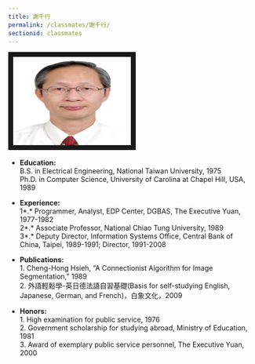 ```yaml
---
title: 謝千行
permalink: /classmates/謝千行/
sectionid: classmates
---
```

<img src="/img/Hsieh.jpg"
alt="Photo of Dr. Cheng-Hong Hsieh" width="240" height="180" border="10" />

- **Education:**  
   B.S. in Electrical Engineering, National Taiwan University, 1975  
   Ph.D. in Computer Science, University of Carolina at Chapel Hill, USA, 1989  

- **Experience:**  
1*.*  Programmer, Analyst, EDP Center, DGBAS, The Executive Yuan, 1977-1982  
2*.*  Associate Professor, National Chiao Tung University, 1989  
3*.*  Deputy Director, Information Systems Office, Central Bank of China,   Taipei, 1989-1991; Director, 1991-2008  

- **Publications:**  
1\.  Cheng-Hong Hsieh, “A Connectionist Algorithm for Image Segmentation,” 1989  
2\.  外語輕鬆學-英日德法語自習基礎(Basis for self-studying English, Japanese, German, and French)，白象文化，2009  

- **Honors:**  
1\.  High examination for public service, 1976  
2\.  Government scholarship for studying abroad, Ministry of Education, 1981  
3\.  Award of exemplary public service personnel, The Executive Yuan, 2000  
